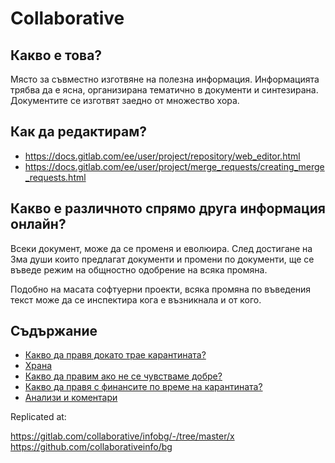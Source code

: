 # Collaborative

## Какво е това?

Място за съвместно изготвяне на полезна информация.
Информацията трябва да е ясна, организирана тематично в документи и синтезирана. 
Документите се изготвят заедно от множество хора.

## Как да редактирам?

- https://docs.gitlab.com/ee/user/project/repository/web_editor.html
- https://docs.gitlab.com/ee/user/project/merge_requests/creating_merge_requests.html

## Какво е различното спрямо друга информация онлайн?

Всеки документ, може да се променя и еволюира.
След достигане на 3ма души които предлагат документи и промени по документи,
ще се въведе режим на общностно одобрение на всяка промяна.

Подобно на масата софтуерни проекти, всяка промяна по въведения текст
може да се инспектира кога е възникнала и от кого.

## Съдържание

- [Какво да правя докато трае карантината?](./covid-19/living_quarantine.md)
- [Храна](./covid-19/cheap_food.md)
- [Какво да правим ако не се чувстваме добре?](./covid-19/discomfort_steps.md)
- [Какво да правя с финансите по време на карантината?](./covid-19/finance_quarantine.md)
- [Анализи и коментари](./covid-19/research.md)

Replicated at:

https://gitlab.com/collaborative/infobg/-/tree/master/x
https://github.com/collaborativeinfo/bg
